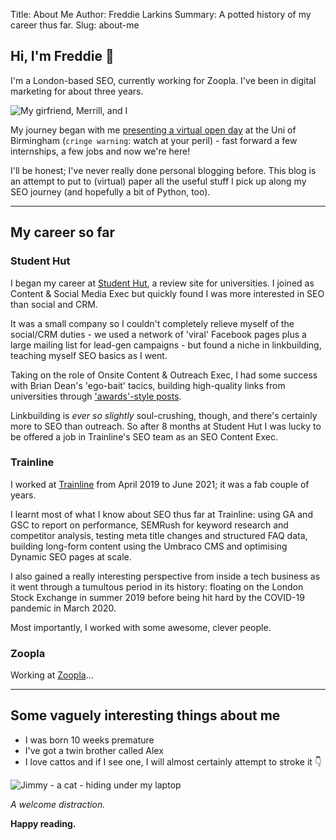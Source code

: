 Title: About Me
Author: Freddie Larkins
Summary: A potted history of my career thus far.
Slug: about-me

## Hi, I'm Freddie 👋

I'm a London-based SEO, currently working for Zoopla. I've been in digital marketing for about three years.

![My girfriend, Merrill, and I](/images/merrill-and-freddie.png)

My journey began with me [presenting a virtual open day](https://www.facebook.com/unibirmingham/videos/10155811010908608 "Facebook video of me giving a campus tour for the University of Birmingham's virtual open day in 2017") at the Uni of Birmingham (`cringe warning`: watch at your peril) - fast forward a few internships, a few jobs and now we're here!

I'll be honest; I've never really done personal blogging before. This blog is an attempt to put to (virtual) paper all the useful stuff I pick up along my SEO journey (and hopefully a bit of Python, too).

* * *

My career so far
----------------

### Student Hut

I began my career at [Student Hut](https://studenthut.com/ "Student Hut homepage"), a review site for universities. I joined as Content & Social Media Exec but quickly found I was more interested in SEO than social and CRM.

It was a small company so I couldn't completely relieve myself of the social/CRM duties - we used a network of 'viral' Facebook pages plus a large mailing list for lead-gen campaigns - but found a niche in linkbuilding, teaching myself SEO basics as I went.

Taking on the role of Onsite Content & Outreach Exec, I had some success with Brian Dean's 'ego-bait' tacics, building high-quality links from universities through ['awards'-style posts](https://studenthut.com/articles/top-10-halls-residence-london "'Top 10 Halls of Residence in London' article I wrote for Student Hut").

Linkbuilding is _ever so slightly_ soul-crushing, though, and there's certainly more to SEO than outreach. So after 8 months at Student Hut I was lucky to be offered a job in Trainline's SEO team as an SEO Content Exec.

### Trainline

I worked at [Trainline](https://www.thetrainline.com/ "Trainline homepage") from April 2019 to June 2021; it was a fab couple of years.

I learnt most of what I know about SEO thus far at Trainline: using GA and GSC to report on performance, SEMRush for keyword research and competitor analysis, testing meta title changes and structured FAQ data, building long-form content using the Umbraco CMS and optimising Dynamic SEO pages at scale.

I also gained a really interesting perspective from inside a tech business as it went through a tumultous period in its history: floating on the London Stock Exchange in summer 2019 before being hit hard by the COVID-19 pandemic in March 2020.

Most importantly, I worked with some awesome, clever people.

### Zoopla

Working at [Zoopla](https://www.zoopla.com/ "Zoopla homepage")...

* * *

Some vaguely interesting things about me
----------------------------------------

*   I was born 10 weeks premature
*   I've got a twin brother called Alex
*   I love cattos and if I see one, I will almost certainly attempt to stroke it 👇

![Jimmy - a cat - hiding under my laptop](/images/jimmy-under-the-laptop.png)

_A welcome distraction._

**Happy reading.**